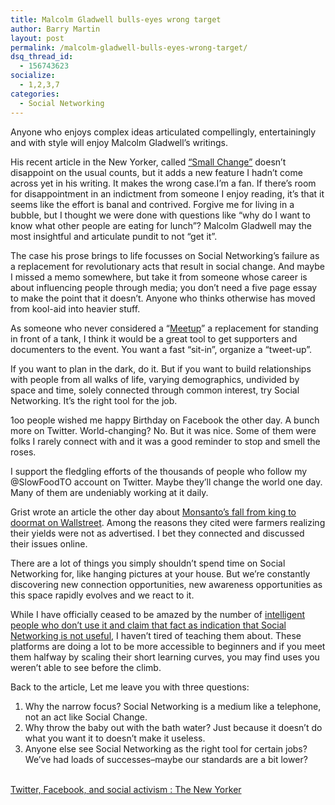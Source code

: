 ```yaml
---
title: Malcolm Gladwell bulls-eyes wrong target
author: Barry Martin
layout: post
permalink: /malcolm-gladwell-bulls-eyes-wrong-target/
dsq_thread_id:
  - 156743623
socialize:
  - 1,2,3,7
categories:
  - Social Networking
---
```

Anyone who enjoys complex ideas articulated compellingly, entertainingly and with style will enjoy Malcolm Gladwell&#8217;s writings.

His recent article in the New Yorker, called [&#8220;Small Change&#8221;][1] doesn&#8217;t disappoint on the usual counts, but it adds a new feature I hadn&#8217;t come across yet in his writing. It makes the wrong case.I&#8217;m a fan. If there&#8217;s room for disappointment in an indictment from someone I enjoy reading, it&#8217;s that it seems like the effort is banal and contrived. Forgive me for living in a bubble, but I thought we were done with questions like &#8220;why do I want to know what other people are eating for lunch&#8221;? Malcolm Gladwell may the most insightful and articulate pundit to not &#8220;get it&#8221;.

The case his prose brings to life focusses on Social Networking&#8217;s failure as a replacement for revolutionary acts that result in social change. And maybe I missed a memo somewhere, but take it from someone whose career is about influencing people through media; you don&#8217;t need a five page essay to make the point that it doesn&#8217;t. Anyone who thinks otherwise has moved from kool-aid into heavier stuff.

As someone who never considered a &#8220;[Meetup][2]&#8221; a replacement for standing in front of a tank, I think it would be a great tool to get supporters and documenters to the event. You want a fast &#8220;sit-in&#8221;, organize a &#8220;tweet-up&#8221;.

If you want to plan in the dark, do it. But if you want to build relationships with people from all walks of life, varying demographics, undivided by space and time, solely connected through common interest, try Social Networking. It&#8217;s the right tool for the job.

1oo people wished me happy Birthday on Facebook the other day. A bunch more on Twitter. World-changing? No. But it was nice. Some of them were folks I rarely connect with and it was a good reminder to stop and smell the roses.

I support the fledgling efforts of the thousands of people who follow my @SlowFoodTO account on Twitter. Maybe they&#8217;ll change the world one day. Many of them are undeniably working at it daily.

Grist wrote an article the other day about [Monsanto&#8217;s fall from king to doormat on Wallstreet][3]. Among the reasons they cited were farmers realizing their yields were not as advertised. I bet they connected and discussed their issues online.

There are a lot of things you simply shouldn&#8217;t spend time on Social Networking for, like hanging pictures at your house. But we&#8217;re constantly discovering new connection opportunities, new awareness opportunities as this space rapidly evolves and we react to it.

While I have officially ceased to be amazed by the number of [intelligent people who don&#8217;t use it and claim that fact as indication that Social Networking is not useful][4], I haven&#8217;t tired of teaching them about. These platforms are doing a lot to be more accessible to beginners and if you meet them halfway by scaling their short learning curves, you may find uses you weren&#8217;t able to see before the climb.

Back to the article, Let me leave you with three questions:

1.  Why the narrow focus? Social Networking is a medium like a telephone, not an act like Social Change.
2.  Why throw the baby out with the bath water? Just because it doesn&#8217;t do what you want it to doesn&#8217;t make it useless.
3.  Anyone else see Social Networking as the right tool for certain jobs? We&#8217;ve had loads of successes–maybe our standards are a bit lower?

[  
Twitter, Facebook, and social activism : The New Yorker  
][5]

 [1]: http://www.newyorker.com/reporting/2010/10/04/101004fa_fact_gladwell "Small Change"
 [2]: http://www.meetup.com/ "Meetup.org"
 [3]: http://www.grist.org/article/2010-10-12-what-monsantos-fall-from-grace-reveals-abo-the-gmo-seed-industry/
 [4]: http://hypenotic.com/social-media-category/2818/why-do-smart-people-fear-social-media
 [5]: http://www.newyorker.com/reporting/2010/10/04/101004fa_fact_gladwell?currentPage=5